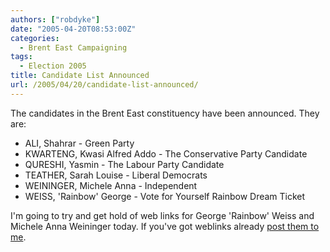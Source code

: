 ```yaml
---
authors: ["robdyke"]
date: "2005-04-20T08:53:00Z"
categories:
  - Brent East Campaigning
tags:
  - Election 2005
title: Candidate List Announced
url: /2005/04/20/candidate-list-announced/
---
```

The candidates in the Brent East constituency have been announced. They are:

* ALI, Shahrar - Green Party
* KWARTENG, Kwasi Alfred Addo - The Conservative Party Candidate 
* QURESHI, Yasmin - The Labour Party Candidate 
* TEATHER, Sarah Louise - Liberal Democrats 
* WEININGER, Michele Anna - Independent 
* WEISS, 'Rainbow' George - Vote for Yourself Rainbow Dream Ticket

I'm going to try and get hold of web links for George 'Rainbow' Weiss and Michele Anna Weininger today. If you've got weblinks already [post them to me](mailto://brent_east@robdyke.com).